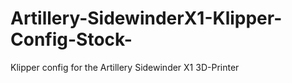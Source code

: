 # Artillery-SidewinderX1-Klipper-Config-Stock-
Klipper config for the Artillery Sidewinder X1 3D-Printer
